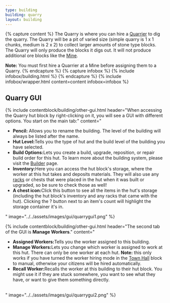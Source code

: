 ```yaml
---
type: building
building: quarry
layout: building
---
```

{% capture content %}
The Quarry is where you can hire a [Quarrier](../../source/workers/quarrier) to dig the quarry. The Quarry will be a pit of varied size (simple quarry is 1 x 1 chunks, medium is 2 x 2) to collect larger amounts of stone type blocks.  The Quarry will only produce the blocks it digs out.  It will not produce additional ore blocks like the [Mine](../../source/buildings/mine).

**Note:** You must first hire a Quarrier at a Mine before assigning them to a Quarry.
{% endcapture %}
{% capture infobox %}
{% include infobox/building.html %}
{% endcapture %}
{% include infobox/wrapper.html content=content infobox=infobox %}

## Quarry GUI

{% include contentblock/building/other-gui.html header="When accessing the Quarry hut block by right-clicking on it, you will see a GUI with different options. You start on the main tab:" content="<ul>
        <li><strong>Pencil:</strong> Allows you to rename the building.  The level of the building will always be listed after the name.</li>
        <li><strong>Hut Level:</strong>Tells you the type of hut and the build level of the building you have selected.</li>
        <li><strong>Build Options:</strong>Lets you create a build, upgrade, reposition, or repair build order for this hut. To learn more about the building system, please visit the <a href='../../source/workers/builder'> Builder</a> page.</li>
        <li><strong>Inventory:</strong>Here you can access the hut block's storage, where the worker at this hut takes and deposits materials. They will also use any <a href='../../source/items/rack'> racks</a> or chests that were placed in the hut when it was built or upgraded, so be sure to check those as well!</li>
        <li><strong>A chest icon:</strong>Click this button to see all the items in the hut's storage (including the hut block's inventory and any racks that came with the hut). Clicking the ? button next to an item's count will highlight the storage container it's in.</li>
    </ul>" image="../../assets/images/gui/quarrygui1.png" %}

{% include contentblock/building/other-gui.html header="The second tab of the GUI is <strong>Manage Workers</strong>." content="<ul>
        <li><strong>Assigned Workers:</strong>Tells you the worker assigned to this building.</li>
        <li><strong>Manage Workers:</strong>Lets you change which worker is assigned to work at this hut. There can only be one worker at each hut. <b>Note:</b> this only works if you have turned the worker hiring mode in the <a href='../../source/buildings/townhall'> Town Hall</a> block to manual, otherwise your citizens will be hired automatically.</li>
        <li><strong>Recall Worker:</strong>Recalls the worker at this building to their hut block. You might use it if they are stuck somewhere, you want to see what they have, or want to give them something directly.</li>           
    </ul>" image="../../assets/images/gui/quarrygui2.png" %}
